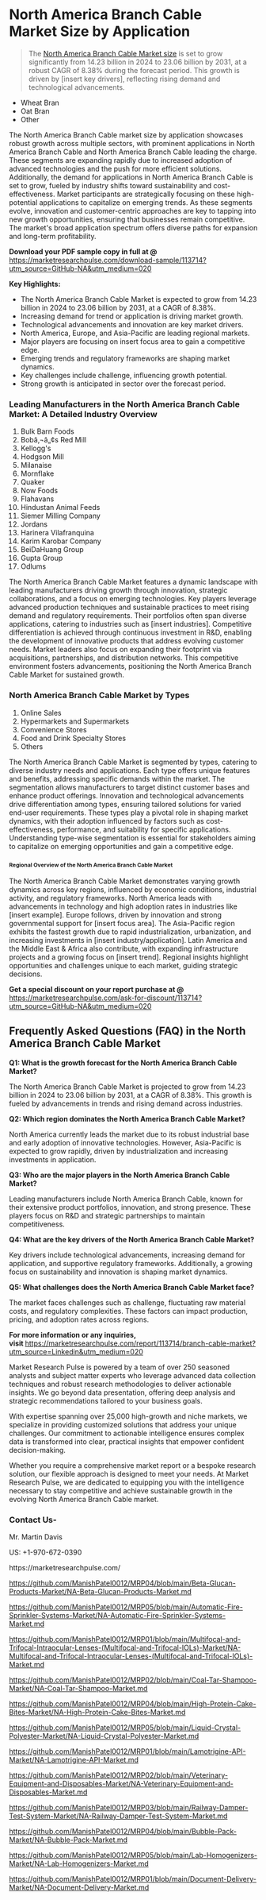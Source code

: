 <h1>North America Branch Cable Market&nbsp;Size by Application</h1><blockquote><p>The <a href="https://marketresearchpulse.com/download-sample/113714?utm_source=GitHub-NA&amp;utm_medium=020">North America Branch Cable Market size</a> is set to grow significantly from 14.23 billion in 2024 to 23.06 billion by 2031, at a robust CAGR of 8.38% during the forecast period. This growth is driven by [insert key drivers], reflecting rising demand and technological advancements.</p></blockquote><ul><li>Wheat Bran<li> Oat Bran<li> Other</li></ul><p>The North America Branch Cable market size by application showcases robust growth across multiple sectors, with prominent applications in North America Branch Cable and North America Branch Cable leading the charge. These segments are expanding rapidly due to increased adoption of advanced technologies and the push for more efficient solutions. Additionally, the demand for applications in North America Branch Cable is set to grow, fueled by industry shifts toward sustainability and cost-effectiveness. Market participants are strategically focusing on these high-potential applications to capitalize on emerging trends. As these segments evolve, innovation and customer-centric approaches are key to tapping into new growth opportunities, ensuring that businesses remain competitive. The market's broad application spectrum offers diverse paths for expansion and long-term profitability.</p><p><strong>Download your PDF sample copy in full at @ </strong><a href="https://marketresearchpulse.com/download-sample/113714?utm_source=GitHub-NA&amp;utm_medium=020">https://marketresearchpulse.com/download-sample/113714?utm_source=GitHub-NA&amp;utm_medium=020</a></p><p><strong>Key Highlights: </strong></p><ul><li>The North America Branch Cable Market is expected to grow from 14.23 billion in 2024 to 23.06 billion by 2031, at a CAGR of 8.38%.</li><li>Increasing demand for trend or application is driving market growth.</li><li>Technological advancements and innovation are key market drivers.</li><li>North America, Europe, and Asia-Pacific are leading regional markets.</li><li>Major players are focusing on insert focus area to gain a competitive edge.</li><li>Emerging trends and regulatory frameworks are shaping market dynamics.</li><li>Key challenges include challenge, influencing growth potential.</li><li>Strong growth is anticipated in sector over the forecast period.</li></ul><h3>Leading Manufacturers in the North America Branch Cable Market: A Detailed Industry Overview</h3><ol><li>Bulk Barn Foods</li><li>Bobâ‚¬â„¢s Red Mill</li><li>Kellogg's</li><li>Hodgson Mill</li><li>Milanaise</li><li>Mornflake</li><li>Quaker</li><li>Now Foods</li><li>Flahavans</li><li>Hindustan Animal Feeds</li><li>Siemer Milling Company</li><li>Jordans</li><li>Harinera Vilafranquina</li><li>Karim Karobar Company</li><li>BeiDaHuang Group</li><li>Gupta Group</li><li>Odlums</li></ol><div class="flex max-w-full flex-col flex-grow"><div class="min-h-8 text-message flex w-full flex-col items-end gap-2 whitespace-normal break-words [.text-message+&amp;]:mt-5" dir="auto" data-message-author-role="assistant" data-message-id="fd8432e4-4910-450d-b182-61b7bfb0a01f" data-message-model-slug="gpt-4o"><div class="flex w-full flex-col gap-1 empty:hidden first:pt-[3px]"><div class="markdown prose w-full break-words dark:prose-invert light"><p>The North America Branch Cable Market features a dynamic landscape with leading manufacturers driving growth through innovation, strategic collaborations, and a focus on emerging technologies. Key players leverage advanced production techniques and sustainable practices to meet rising demand and regulatory requirements. Their portfolios often span diverse applications, catering to industries such as [insert industries]. Competitive differentiation is achieved through continuous investment in R&amp;D, enabling the development of innovative products that address evolving customer needs. Market leaders also focus on expanding their footprint via acquisitions, partnerships, and distribution networks. This competitive environment fosters advancements, positioning the North America Branch Cable Market for sustained growth.</p></div></div></div></div><h3>North America Branch Cable Market by Types</h3><ol><li>Online Sales<li> Hypermarkets and Supermarkets<li> Convenience Stores<li> Food and Drink Specialty Stores<li> Others</li></ol><div class="flex max-w-full flex-col flex-grow"><div class="min-h-8 text-message flex w-full flex-col items-end gap-2 whitespace-normal break-words [.text-message+&amp;]:mt-5" dir="auto" data-message-author-role="assistant" data-message-id="084470be-0bb7-4664-bddf-5156b4f41249" data-message-model-slug="gpt-4o-mini"><div class="flex w-full flex-col gap-1 empty:hidden first:pt-[3px]"><div class="markdown prose w-full break-words dark:prose-invert light"><p>The North America Branch Cable Market is segmented by types, catering to diverse industry needs and applications. Each type offers unique features and benefits, addressing specific demands within the market. The segmentation allows manufacturers to target distinct customer bases and enhance product offerings. Innovation and technological advancements drive differentiation among types, ensuring tailored solutions for varied end-user requirements. These types play a pivotal role in shaping market dynamics, with their adoption influenced by factors such as cost-effectiveness, performance, and suitability for specific applications. Understanding type-wise segmentation is essential for stakeholders aiming to capitalize on emerging opportunities and gain a competitive edge.</p></div></div></div></div><h3><span style="font-size: 11px;">Regional Overview of the North America Branch Cable Market</span></h3><div class="flex max-w-full flex-col flex-grow"><div class="min-h-8 text-message flex w-full flex-col items-end gap-2 whitespace-normal break-words [.text-message+&amp;]:mt-5" dir="auto" data-message-author-role="assistant" data-message-id="e9038762-ce64-4e30-91c9-9bd413514231" data-message-model-slug="gpt-4o-mini"><div class="flex w-full flex-col gap-1 empty:hidden first:pt-[3px]"><div class="markdown prose w-full break-words dark:prose-invert light"><p>The North America Branch Cable Market demonstrates varying growth dynamics across key regions, influenced by economic conditions, industrial activity, and regulatory frameworks. North America leads with advancements in technology and high adoption rates in industries like [insert example]. Europe follows, driven by innovation and strong governmental support for [insert focus area]. The Asia-Pacific region exhibits the fastest growth due to rapid industrialization, urbanization, and increasing investments in [insert industry/application]. Latin America and the Middle East &amp; Africa also contribute, with expanding infrastructure projects and a growing focus on [insert trend]. Regional insights highlight opportunities and challenges unique to each market, guiding strategic decisions.</p></div></div></div></div><p><strong>Get a special discount on your report purchase at @ </strong><a href="https://marketresearchpulse.com/ask-for-discount/113714?utm_source=GitHub-NA&amp;utm_medium=020">https://marketresearchpulse.com/ask-for-discount/113714?utm_source=GitHub-NA&amp;utm_medium=020</a></p><h2>Frequently Asked Questions (FAQ) in the North America Branch Cable Market</h2><p><strong>Q1: What is the growth forecast for the North America Branch Cable Market?</strong></p><p>The North America Branch Cable Market is projected to grow from 14.23 billion in 2024 to 23.06 billion by 2031, at a CAGR of 8.38%. This growth is fueled by advancements in trends and rising demand across industries.</p><p><strong>Q2: Which region dominates the North America Branch Cable Market?</strong></p><p>North America currently leads the market due to its robust industrial base and early adoption of innovative technologies. However, Asia-Pacific is expected to grow rapidly, driven by industrialization and increasing investments in application.</p><p><strong>Q3: Who are the major players in the North America Branch Cable Market?</strong></p><p>Leading manufacturers include North America Branch Cable, known for their extensive product portfolios, innovation, and strong presence. These players focus on R&amp;D and strategic partnerships to maintain competitiveness.</p><p><strong>Q4: What are the key drivers of the North America Branch Cable Market?</strong></p><p>Key drivers include technological advancements, increasing demand for application, and supportive regulatory frameworks. Additionally, a growing focus on sustainability and innovation is shaping market dynamics.</p><p><strong>Q5: What challenges does the North America Branch Cable Market face?</strong></p><p>The market faces challenges such as challenge, fluctuating raw material costs, and regulatory complexities. These factors can impact production, pricing, and adoption rates across regions.</p><p><strong>For more information or any inquiries, visit&nbsp;</strong><a href="https://marketresearchpulse.com/report/113714/branch-cable-market?utm_source=Linkedin&utm_medium=020">https://marketresearchpulse.com/report/113714/branch-cable-market?utm_source=Linkedin&utm_medium=020</a></p><p>Market Research Pulse is powered by a team of over 250 seasoned analysts and subject matter experts who leverage advanced data collection techniques and robust research methodologies to deliver actionable insights. We go beyond data presentation, offering deep analysis and strategic recommendations tailored to your business goals.</p><p>With expertise spanning over 25,000 high-growth and niche markets, we specialize in providing customized solutions that address your unique challenges. Our commitment to actionable intelligence ensures complex data is transformed into clear, practical insights that empower confident decision-making.</p><p>Whether you require a comprehensive market report or a bespoke research solution, our flexible approach is designed to meet your needs. At Market Research Pulse, we are dedicated to equipping you with the intelligence necessary to stay competitive and achieve sustainable growth in the evolving North America Branch Cable market.</p><h3><strong>Contact Us-</strong></h3><p>Mr. Martin Davis</p><p>US: +1-970-672-0390</p><p>https://marketresearchpulse.com/</p><p><a href="https://github.com/ManishPatel0012/MRP04/blob/main/Beta-Glucan-Products-Market/NA-Beta-Glucan-Products-Market.md">https://github.com/ManishPatel0012/MRP04/blob/main/Beta-Glucan-Products-Market/NA-Beta-Glucan-Products-Market.md</a></p><p><a href="https://github.com/ManishPatel0012/MRP05/blob/main/Automatic-Fire-Sprinkler-Systems-Market/NA-Automatic-Fire-Sprinkler-Systems-Market.md">https://github.com/ManishPatel0012/MRP05/blob/main/Automatic-Fire-Sprinkler-Systems-Market/NA-Automatic-Fire-Sprinkler-Systems-Market.md</a></p><p><a href="https://github.com/ManishPatel0012/MRP01/blob/main/Multifocal-and-Trifocal-Intraocular-Lenses-(Multifocal-and-Trifocal-IOLs)-Market/NA-Multifocal-and-Trifocal-Intraocular-Lenses-(Multifocal-and-Trifocal-IOLs)-Market.md">https://github.com/ManishPatel0012/MRP01/blob/main/Multifocal-and-Trifocal-Intraocular-Lenses-(Multifocal-and-Trifocal-IOLs)-Market/NA-Multifocal-and-Trifocal-Intraocular-Lenses-(Multifocal-and-Trifocal-IOLs)-Market.md</a></p><p><a href="https://github.com/ManishPatel0012/MRP02/blob/main/Coal-Tar-Shampoo-Market/NA-Coal-Tar-Shampoo-Market.md">https://github.com/ManishPatel0012/MRP02/blob/main/Coal-Tar-Shampoo-Market/NA-Coal-Tar-Shampoo-Market.md</a></p><p><a href="https://github.com/ManishPatel0012/MRP04/blob/main/High-Protein-Cake-Bites-Market/NA-High-Protein-Cake-Bites-Market.md">https://github.com/ManishPatel0012/MRP04/blob/main/High-Protein-Cake-Bites-Market/NA-High-Protein-Cake-Bites-Market.md</a></p><p><a href="https://github.com/ManishPatel0012/MRP05/blob/main/Liquid-Crystal-Polyester-Market/NA-Liquid-Crystal-Polyester-Market.md">https://github.com/ManishPatel0012/MRP05/blob/main/Liquid-Crystal-Polyester-Market/NA-Liquid-Crystal-Polyester-Market.md</a></p><p><a href="https://github.com/ManishPatel0012/MRP01/blob/main/Lamotrigine-API-Market/NA-Lamotrigine-API-Market.md">https://github.com/ManishPatel0012/MRP01/blob/main/Lamotrigine-API-Market/NA-Lamotrigine-API-Market.md</a></p><p><a href="https://github.com/ManishPatel0012/MRP02/blob/main/Veterinary-Equipment-and-Disposables-Market/NA-Veterinary-Equipment-and-Disposables-Market.md">https://github.com/ManishPatel0012/MRP02/blob/main/Veterinary-Equipment-and-Disposables-Market/NA-Veterinary-Equipment-and-Disposables-Market.md</a></p><p><a href="https://github.com/ManishPatel0012/MRP03/blob/main/Railway-Damper-Test-System-Market/NA-Railway-Damper-Test-System-Market.md">https://github.com/ManishPatel0012/MRP03/blob/main/Railway-Damper-Test-System-Market/NA-Railway-Damper-Test-System-Market.md</a></p><p><a href="https://github.com/ManishPatel0012/MRP04/blob/main/Bubble-Pack-Market/NA-Bubble-Pack-Market.md">https://github.com/ManishPatel0012/MRP04/blob/main/Bubble-Pack-Market/NA-Bubble-Pack-Market.md</a></p><p><a href="https://github.com/ManishPatel0012/MRP05/blob/main/Lab-Homogenizers-Market/NA-Lab-Homogenizers-Market.md">https://github.com/ManishPatel0012/MRP05/blob/main/Lab-Homogenizers-Market/NA-Lab-Homogenizers-Market.md</a></p><p><a href="https://github.com/ManishPatel0012/MRP01/blob/main/Document-Delivery-Market/NA-Document-Delivery-Market.md">https://github.com/ManishPatel0012/MRP01/blob/main/Document-Delivery-Market/NA-Document-Delivery-Market.md</a></p>
